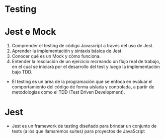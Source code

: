 # Testing 
# Jest e Mock

1. Comprender el testing de código Javascript a través del uso de Jest.
2. Aprender la implementación y sintaxis básica de Jest.
3. Conocer qué es un Mock y cómo funciona.
4. Entender la resolución de un ejercicio recreando un flujo real de trabajo, en el cual se iniciará por el desarrollo del test y luego la implementación bajo TDD.

- El testing es un área de la programación que se enfoca en evaluar el comportamiento del código de forma aislada y controlada, a partir de metodologías como el TDD (Test Driven Development). 


# Jest
- Jest es un framework de testing diseñado para brindar un conjunto de tests (a los que llamaremos suites) para proyectos de JavaScript